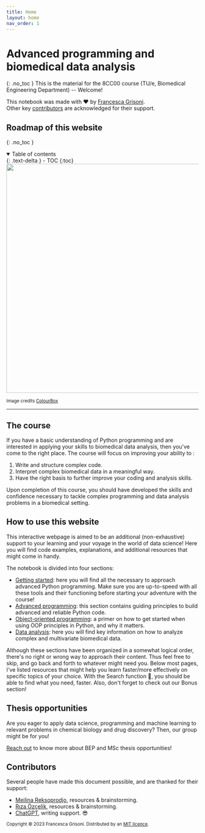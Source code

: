 ```yaml
---
title: Home
layout: home
nav_order: 1
---
```

# Advanced programming and biomedical data analysis
{: .no_toc }
This is the material for the 8CC00 course (TU/e, Biomedical Engineering Department) -- Welcome!

This notebook was made with ❤️ by [Francesca Grisoni](https://www.tue.nl/en/research/researchers/francesca-grisoni/).\
Other key [contributors](#contributors) are acknowledged for their support. 

## Roadmap of this website
{: .no_toc }

<details open markdown="block">
  <summary>
    Table of contents
  </summary>
  {: .text-delta }
- TOC
{:toc}
</details>


<img src="https://d2gg9evh47fn9z.cloudfront.net/800px_COLOURBOX4214955.jpg" width=600>

<sup>Image credits [ColourBox](https://www.colourbox.com/image/old-vintage-compass-on-ancient-map-image-4214955) </sup>

---

## The course
If you have a basic understanding of Python programming and are interested in applying 
your skills to biomedical data analysis, then you've come to the right place. 
The course will focus on improving your ability to :
1. Write and structure complex code.
2. Interpret complex biomedical data in a meaningful way. 
3. Have the right basis to further improve your coding and analysis skills.

Upon completion of this course, you should have developed the skills and confidence necessary to tackle complex programming 
and data analysis problems in a biomedical setting.

## How to use this website

This interactive webpage is aimed to be an additional (non-exhaustive) support to your learning and your voyage in the world
of data science! Here you will find code examples, explanations, and additional resources that might come in handy. 

The notebook is divided into four sections:
* [Getting started](doc_getting_started.md): here you will find all the necessary to approach advanced Python programming. Make sure you are up-to-speed with all these tools and their functioning before starting your adventure with the course!
* [Advanced programming](doc_programming.md): this section contains guiding principles to build advanced and reliable Python code. 
* [Object-oriented programming](doc_OOP.md): a primer on how to get started when using OOP principles in Python, and why it matters.
* [Data analysis](doc_data_analysis.md): here you will find key information on how to analyze complex and multivariate biomedical data.

Although these sections have been organized in a somewhat logical order, there's no right or wrong way to approach their content.
Thus feel free to skip, and go back and forth to whatever might need you. Below most pages, I've listed resources that might
help you learn faster/more effectively on specific topics of your choice. With the Search function 🔎, you should be able to find what you need, faster.
Also, don't forget to check out our Bonus section!

## Thesis opportunities
Are you eager to apply data science, programming and machine learning to relevant problems in chemical biology and drug discovery?
Then, our group might be for you! 

[Reach out](<mailto: f.grisoni@tue.nl>) to know more about BEP and MSc thesis opportunities!

## Contributors


Several people have made this document possible, and are thanked for their support:
* [Meilina Reksoprodjo](https://github.com/MeilinaR), resources & brainstorming.
* [Rıza Özçelik](https://github.com/rizaozcelik), resources & brainstorming.
* [ChatGPT](https://openai.com/blog/chatgpt), writing support. 😎

<sub>Copyright &copy; 2023 Francesca Grisoni. Distributed by an [MIT licence](LICENSE).</sub>